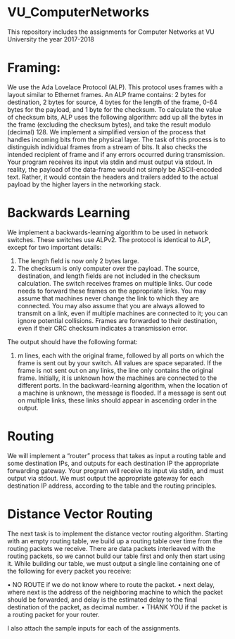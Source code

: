 # VU_ComputerNetworks

This repository includes the assignments for Computer Networks at VU University the year 2017-2018


# Framing:

We use the Ada Lovelace Protocol (ALP). This protocol uses frames with a layout similar to Ethernet frames. An ALP frame contains: 2 bytes for destination, 2 bytes for source, 4 bytes for the length of the frame, 0-64 bytes for the payload, and 1 byte for the checksum.
To calculate the value of checksum bits, ALP uses the following algorithm: add up all the bytes in the frame (excluding the checksum bytes), and take the result modulo (decimal) 128.
We implement a simplified version of the process that handles incoming bits from the physical layer. The task of this process is to distinguish individual frames from a stream of bits. It also checks the intended recipient of frame and if any errors occurred during transmission. Your program receives its input via stdin and must output via stdout.
In reality, the payload of the data-frame would not simply be ASCII-encoded text. Rather, it would contain the headers and trailers added to the actual payload by the higher layers in the networking stack.


# Backwards Learning

We implement a backwards-learning algorithm to be used in network switches. These switches use ALPv2. The protocol is identical to ALP, except for two important details:
1. The length field is now only 2 bytes large.
2. The checksum is only computer over the payload. The source, destination, and length fields are not included in the checksum calculation.
The switch receives frames on multiple links. Our code needs to forward these frames on the appropriate links. You may assume that machines never change the link to which they are connected. You may also assume that you are always allowed to transmit on a link, even if multiple machines are connected to it; you can ignore potential collisions. Frames are forwarded to their destination, even if their CRC checksum indicates a transmission error.

The output should have the following format:
1. m lines, each with the original frame, followed by all ports on which the frame is sent out by your switch. All values are space separated. If the frame is not sent out on any links, the line only contains the original frame.
Initially, it is unknown how the machines are connected to the different ports. In the backward-learning algorithm, when the location of a machine is unknown, the message is flooded. If a message is sent out on multiple links, these links should appear in ascending order in the output.


# Routing

We will implement a “router” process that takes as input a routing table and some destination IPs, and outputs for each destination IP the appropriate forwarding gateway. Your program will receive its input via stdin, and must output via stdout.
We must output the appropriate gateway for each destination IP address, according to the table and the routing principles.


# Distance Vector Routing

The next task is to implement the distance vector routing algorithm. Starting with an empty routing table, we build up a routing table over time from the routing packets we receive. There are data packets interleaved with the routing packets, so we cannot build our table first and only then start using it. While building our table, we must output a single line containing one of the following for every packet you receive:

• NO ROUTE if we do not know where to route the packet.
• next delay, where next is the address of the neighboring machine to which the packet should be forwarded,
  and delay is the estimated delay to the final destination of the packet, as decimal number.
• THANK YOU if the packet is a routing packet for your router.




I also attach the sample inputs for each of the assignments.
